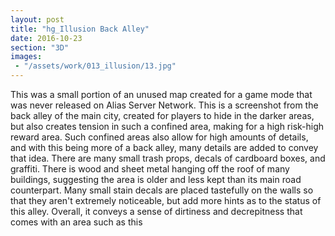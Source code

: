 ```yaml
---
layout: post
title: "hg_Illusion Back Alley"
date: 2016-10-23
section: "3D"
images:
 - "/assets/work/013_illusion/13.jpg"
---
```


This was a small portion of an unused map created for a game mode that was never released on Alias Server Network. This is a screenshot from the back alley of the main city,
created for players to hide in the darker areas, but also creates tension in such a confined area, making for a high risk-high reward area. Such confined areas also allow for high amounts of details,
and with this being more of a back alley, many details are added to convey that idea. There are many small trash props, decals of cardboard boxes, and graffiti. There is wood and sheet metal
hanging off the roof of many buildings, suggesting the area is older and less kept than its main road counterpart. Many small stain decals are placed tastefully on the walls
so that they aren't extremely noticeable, but add more hints as to the status of this alley. Overall, it conveys a sense of dirtiness and decrepitness that comes with an area such as this
